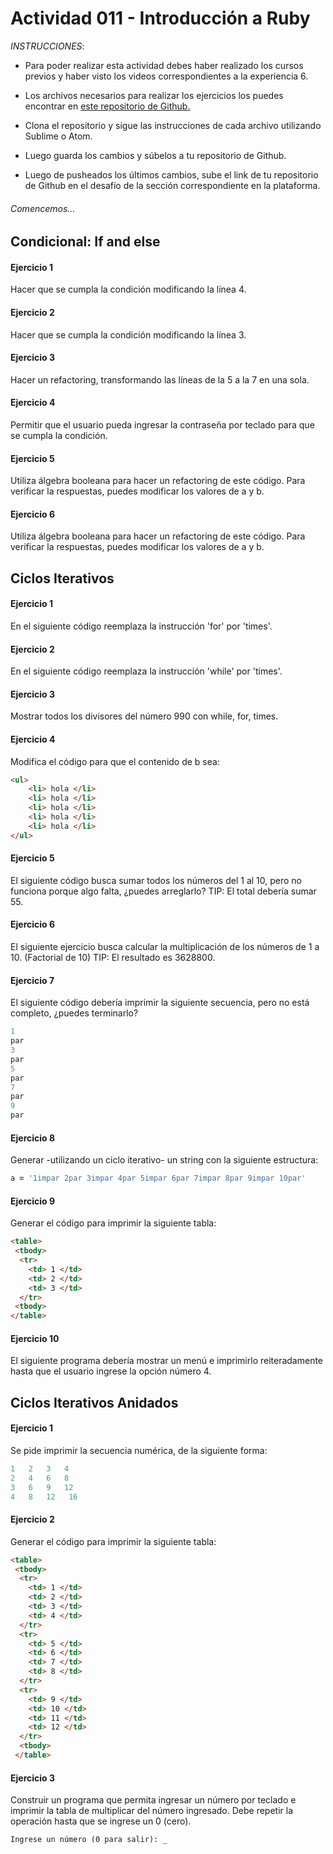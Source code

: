 # Actividad 011 - Introducción a Ruby

*INSTRUCCIONES*:

- Para poder realizar esta actividad debes haber realizado los cursos previos y haber visto los videos correspondientes a la experiencia 6.

- Los archivos necesarios para realizar los ejercicios los puedes encontrar en [este repositorio de Github.](https://github.com/DesafioLatam/E6CP1A1)

- Clona el repositorio y sigue las instrucciones de cada archivo utilizando Sublime o Atom.

- Luego guarda los cambios y súbelos a tu repositorio de Github.

- Luego de pusheados los últimos cambios, sube el link de tu repositorio de Github en el desafío de la sección correspondiente en la plataforma.

###### *Comencemos...*

## Condicional: If and else

#### Ejercicio 1
Hacer que se cumpla la condición modificando la línea 4.

#### Ejercicio 2

Hacer que se cumpla la condición modificando la línea 3.

#### Ejercicio 3

Hacer un refactoring, transformando las líneas de la 5 a la 7 en una sola.

#### Ejercicio 4

Permitir que el usuario pueda ingresar la contraseña por teclado para que se cumpla la condición.

#### Ejercicio 5

Utiliza álgebra booleana para hacer un refactoring de este código. Para verificar la respuestas, puedes modificar los valores de a y b.

#### Ejercicio 6
Utiliza álgebra booleana para hacer un refactoring de este código. Para verificar la respuestas, puedes modificar los valores de a y b.

## Ciclos Iterativos

#### Ejercicio 1
En el siguiente código reemplaza la instrucción 'for' por 'times'.

#### Ejercicio 2
En el siguiente código reemplaza la instrucción 'while' por 'times'.

#### Ejercicio 3
Mostrar todos los divisores del número 990 con while, for, times.

#### Ejercicio 4
Modifica el código para que el contenido de b sea:

~~~html
<ul>
	<li> hola </li>
	<li> hola </li>
	<li> hola </li>
	<li> hola </li>
	<li> hola </li>
</ul>
~~~

#### Ejercicio 5
El siguiente código busca sumar todos los números del 1 al 10, pero no funciona porque algo falta, ¿puedes arreglarlo?
TIP: El total debería sumar 55.

#### Ejercicio 6
El siguiente ejercicio busca calcular la multiplicación de los números de 1 a 10. (Factorial de 10)
TIP: El resultado es 3628800.

#### Ejercicio 7
El siguiente código debería imprimir la siguiente secuencia, pero no está completo, ¿puedes terminarlo?

~~~ruby
1
par
3
par
5
par
7
par
9
par
~~~

#### Ejercicio 8
Generar -utilizando un ciclo iterativo- un string con la siguiente estructura:

~~~ruby
a = '1impar 2par 3impar 4par 5impar 6par 7impar 8par 9impar 10par'
~~~

#### Ejercicio 9
Generar el código para imprimir la siguiente tabla:

~~~html
<table>
 <tbody>
  <tr>
	<td> 1 </td>
	<td> 2 </td>
	<td> 3 </td>
  </tr>
 <tbody>
</table>
~~~

#### Ejercicio 10
El siguiente programa debería mostrar un menú e imprimirlo reiteradamente hasta que el usuario ingrese la opción número 4.

## Ciclos Iterativos Anidados

#### Ejercicio 1
Se pide imprimir la secuencia numérica, de la siguiente forma:

~~~ruby
1   2   3   4
2   4   6   8
3   6   9   12
4   8   12   16
~~~

#### Ejercicio 2
Generar el código para imprimir la siguiente tabla:

~~~html
<table>
 <tbody>
  <tr>
    <td> 1 </td>
    <td> 2 </td>
    <td> 3 </td>
    <td> 4 </td>
  </tr>
  <tr>
    <td> 5 </td>
    <td> 6 </td>
    <td> 7 </td>
    <td> 8 </td>
  </tr>
  <tr>
    <td> 9 </td>
    <td> 10 </td>
    <td> 11 </td>
    <td> 12 </td>
  </tr>
  <tbody>
 </table>
~~~

#### Ejercicio 3
Construir un programa que permita ingresar un número por teclado e imprimir la tabla de multiplicar del número ingresado. Debe repetir la operación hasta que se ingrese un 0 (cero).

~~~
Ingrese un número (0 para salir): _
~~~